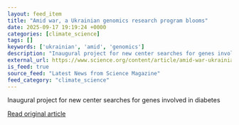 ```yaml
---
layout: feed_item
title: "Amid war, a Ukrainian genomics research program blooms"
date: 2025-09-17 19:19:24 +0000
categories: [climate_science]
tags: []
keywords: ['ukrainian', 'amid', 'genomics']
description: "Inaugural project for new center searches for genes involved in diabetes"
external_url: https://www.science.org/content/article/amid-war-ukrainian-genomics-research-program-blooms
is_feed: true
source_feed: "Latest News from Science Magazine"
feed_category: "climate_science"
---
```


Inaugural project for new center searches for genes involved in diabetes

[Read original article](https://www.science.org/content/article/amid-war-ukrainian-genomics-research-program-blooms)
